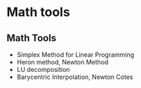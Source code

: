 Math tools
=================

## Math Tools
* Simplex Method for Linear Programming
* Heron method, Newton Method
* LU decomposition
* Barycentric Interpolation, Newton Cotes
